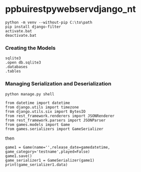 # ppbuirestpywebservdjango_nt
```
python -m venv --without-pip C:\to\path
pip install django-filter
activate.bat
deactivate.bat
```

### Creating the Models
```
sqlite3
.open db.sqlite3
.databases
.tables
```

### Managing Serialization and Deserialization
```
python manage.py shell
```
```
from datetime import datetime
from django.utils import timezone
from django.utils.six import BytesIO
from rest_framework.renderers import JSONRenderer
from rest_framework.parsers import JSONParser
from games.models import Game
from games.serializers import GameSerializer
```

then
```
game1 = Game(name='',release_date=gamedatetime, game_category='testname',played=False)
game1.save()
game_serializer1 = GameSerializer(game1)
print(game_serializer1.data)
```
